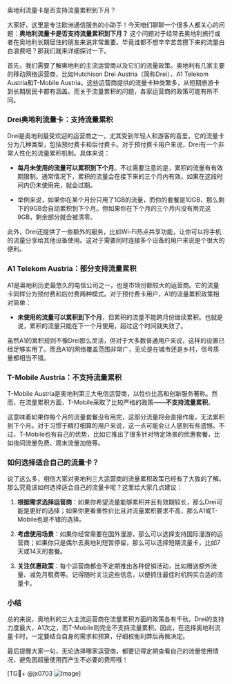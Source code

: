 奥地利流量卡是否支持流量累积到下月？

大家好，这里是专注欧洲通信服务的小助手！今天咱们聊聊一个很多人都关心的问题：**奥地利流量卡是否支持流量累积到下月？** 这个问题对于经常去奥地利旅行或者在奥地利长期居住的朋友来说非常重要。毕竟谁都不想辛辛苦苦攒下来的流量白白浪费吧？那我们就来详细探讨一下。

首先，我们需要了解奥地利的主流运营商以及它们的流量政策。奥地利有几家主要的移动网络运营商，比如Hutchison Drei Austria（简称Drei）、A1 Telekom Austria和T-Mobile Austria。这些运营商提供的流量卡种类繁多，从短期旅游卡到长期居民卡都有涵盖。而关于流量累积的问题，各家运营商的政策可能有所不同。

### Drei奥地利流量卡：支持流量累积

Drei是奥地利最受欢迎的运营商之一，尤其受到年轻人和游客的喜爱。它的流量卡分为几种类型，包括预付费卡和后付费卡。对于预付费卡用户来说，Drei有一个非常人性化的流量累积机制。具体来说：

- **每月未使用的流量可以累积到下个月**。不过需要注意的是，累积的流量有有效期限制。通常情况下，累积的流量会在接下来的三个月内有效。如果在这段时间内仍未使用完，就会过期。
  
- 举例来说，如果你在某个月份只用了1GB的流量，而你的套餐是10GB，那么剩下的9GB会自动累积到下个月。但如果你在下个月的三个月内没有用完这9GB，剩余部分就会被清零。

此外，Drei还提供了一些额外的服务，比如Wi-Fi热点共享功能，让你可以将手机的流量分享给其他设备使用。这对于需要同时连接多个设备的用户来说是个很大的便利。

### A1 Telekom Austria：部分支持流量累积

A1是奥地利历史最悠久的电信公司之一，也是市场份额较大的运营商。它的流量卡同样分为预付费和后付费两种模式。对于预付费卡用户，A1的流量累积政策相对简单：

- **未使用的流量可以累积到下个月**，但累积的流量不能跨月份继续累积。也就是说，累积的流量只能在下一个月使用，超过这个时间就失效了。

虽然A1的累积规则不像Drei那么灵活，但对于大多数普通用户来说，这样的设置已经足够实用了。而且A1的网络覆盖范围非常广，无论是在城市还是乡村，信号质量都相当不错。

### T-Mobile Austria：不支持流量累积

T-Mobile Austria是奥地利第三大电信运营商，以性价比高和创新服务著称。然而，在流量累积方面，T-Mobile采取了比较严格的政策——**不支持流量累积**。

这意味着如果你每个月的流量套餐没有用完，这部分流量将会直接作废，无法累积到下个月。对于习惯于精打细算的用户来说，这一点可能会让人感到有些遗憾。不过，T-Mobile也有自己的优势，比如它推出了很多针对特定场景的优惠套餐，比如夜间流量免费、周末流量加倍等。

### 如何选择适合自己的流量卡？

说了这么多，相信大家对奥地利三大运营商的流量累积政策已经有了大致的了解。那么究竟该如何选择适合自己的流量卡呢？这里给大家几点建议：

1. **根据需求选择运营商**：如果你希望流量能够累积并且有效期较长，那么Drei可能是更好的选择；如果你更看重性价比且对流量累积要求不高，那么A1或T-Mobile也是不错的选择。

2. **考虑使用场景**：如果你经常需要在国外漫游，那么可以选择支持国际漫游的运营商；如果你只是偶尔去奥地利短暂停留，那么可以选择短期流量卡，比如7天或14天的套餐。

3. **关注优惠政策**：每个运营商都会不定期推出各种促销活动，比如赠送额外流量、减免月租费等。记得随时关注这些信息，以便抓住最佳时机购买合适的流量卡。

### 小结

总的来说，奥地利的三大主流运营商在流量累积方面的政策各有千秋。Drei的支持力度最大，A1次之，而T-Mobile则完全不支持流量累积。因此，在选择奥地利流量卡时，一定要结合自身的需求和预算，仔细权衡利弊后再做决定。

最后提醒大家一句，无论选择哪家运营商，都要记得定期查看自己的流量使用情况，避免因超量使用而产生不必要的费用哦！

[TG💪+ @jx0703 ![Image](https://github.com/user-attachments/assets/dbca1d08-cadb-493c-b0ec-ad6f7a83f270)]
